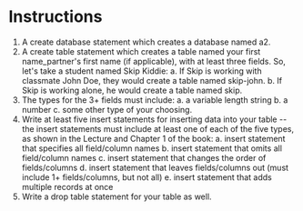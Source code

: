# Instructions
1. A create database statement which creates a database named a2.
2. A create table statement which creates a table named your first name_partner's first name (if applicable), with at least three fields.  So, let's take a student named Skip Kiddie:
 a. If Skip is working with classmate John Doe, they would create a table named skip-john.
 b. If Skip is working alone, he would create a table named skip.
3. The types for the 3+ fields must include:
 a. a variable length string
 b. a number
 c. some other type of your choosing.
4. Write at least five insert statements for inserting data into your table -- the insert statements must include at least one of each of the five types, as shown in the Lecture and Chapter 1 of the book:
 a. insert statement that specifies all field/column names
 b. insert statement that omits all field/column names
 c. insert statement that changes the order of fields/columns
 d. insert statement that leaves fields/columns out (must include 1+ fields/columns, but not all)
 e. insert statement that adds multiple records at once
5. Write a drop table statement for your table as well.